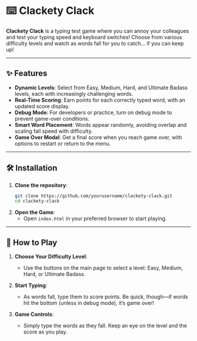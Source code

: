 # ⌨️ Clackety Clack

**Clackety Clack** is a typing test game where you can annoy your colleagues and test your typing speed and keyboard switches! Choose from various difficulty levels and watch as words fall for you to catch… if you can keep up!

---

## ✨ Features

- **Dynamic Levels**: Select from Easy, Medium, Hard, and Ultimate Badass levels, each with increasingly challenging words.
- **Real-Time Scoring**: Earn points for each correctly typed word, with an updated score display.
- **Debug Mode**: For developers or practice, turn on debug mode to prevent game-over conditions.
- **Smart Word Placement**: Words appear randomly, avoiding overlap and scaling fall speed with difficulty.
- **Game Over Modal**: Get a final score when you reach game over, with options to restart or return to the menu.

---

## 🛠 Installation

1. **Clone the repository**:
   ```bash
   git clone https://github.com/yourusername/clackety-clack.git
   cd clackety-clack
2. **Open the Game**:
   - Open `index.html` in your preferred browser to start playing.

---

## 🚀 How to Play

1. **Choose Your Difficulty Level**:
   - Use the buttons on the main page to select a level: Easy, Medium, Hard, or Ultimate Badass.

2. **Start Typing**:
   - As words fall, type them to score points. Be quick, though—if words hit the bottom (unless in debug mode), it’s game over!

3. **Game Controls**:
   - Simply type the words as they fall. Keep an eye on the level and the score as you play.
